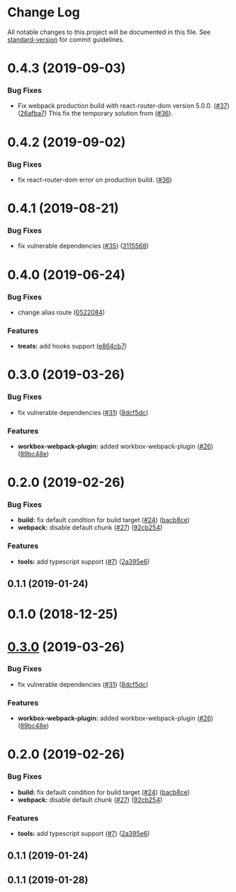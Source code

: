 # Change Log

All notable changes to this project will be documented in this file. See [standard-version](https://github.com/conventional-changelog/standard-version) for commit guidelines.

<a name="0.4.3"></a>
# 0.4.3 (2019-09-03)


### Bug Fixes

* Fix webpack production build with react-router-dom version 5.0.0. ([#37](https://github.com/tokopedia/treats/pull/37)) ([26afba7](https://github.com/tokopedia/treats/commit/26afba7)) This fix the temporary solution from ([#36](https://github.com/tokopedia/treats/pull/36)).



<a name="0.4.2"></a>
# 0.4.2 (2019-09-02)


### Bug Fixes

* fix react-router-dom error on production build. ([#36](https://github.com/tokopedia/treats/pull/36))



<a name="0.4.1"></a>
# 0.4.1 (2019-08-21)


### Bug Fixes

* fix vulnerable dependencies ([#35](https://github.com/tokopedia/treats/issues/35)) ([3115568](https://github.com/tokopedia/treats/commit/3115568))



<a name="0.4.0"></a>
# 0.4.0 (2019-06-24)


### Bug Fixes

* change alias route ([0522084](https://github.com/tokopedia/treats/commit/0522084))


### Features

* **treats:** add hooks support ([e864cb7](https://github.com/tokopedia/treats/commit/e864cb7))



<a name="0.3.0"></a>
# 0.3.0 (2019-03-26)


### Bug Fixes

* fix vulnerable dependencies ([#31](https://github.com/tokopedia/treats/issues/31)) ([8dcf5dc](https://github.com/tokopedia/treats/commit/8dcf5dc))


### Features

* **workbox-webpack-plugin:** added workbox-webpack-plugin ([#26](https://github.com/tokopedia/treats/issues/26)) ([89bc48e](https://github.com/tokopedia/treats/commit/89bc48e))



<a name="0.2.0"></a>
# 0.2.0 (2019-02-26)


### Bug Fixes

* **build:** fix default condition for build target ([#24](https://github.com/tokopedia/treats/issues/24)) ([bacb8ce](https://github.com/tokopedia/treats/commit/bacb8ce))
* **webpack:** disable default chunk ([#27](https://github.com/tokopedia/treats/issues/27)) ([92cb254](https://github.com/tokopedia/treats/commit/92cb254))


### Features

* **tools:** add typescript support ([#7](https://github.com/tokopedia/treats/issues/7)) ([2a395e6](https://github.com/tokopedia/treats/commit/2a395e6))



<a name="0.1.1"></a>
## 0.1.1 (2019-01-24)



<a name="0.1.0"></a>
# 0.1.0 (2018-12-25)



<a name="0.3.0"></a>
# [0.3.0](https://github.com/tokopedia/treats/compare/v0.2.0...v0.3.0) (2019-03-26)


### Bug Fixes

* fix vulnerable dependencies ([#31](https://github.com/tokopedia/treats/issues/31)) ([8dcf5dc](https://github.com/tokopedia/treats/commit/8dcf5dc))


### Features

* **workbox-webpack-plugin:** added workbox-webpack-plugin ([#26](https://github.com/tokopedia/treats/issues/26)) ([89bc48e](https://github.com/tokopedia/treats/commit/89bc48e))



<a name="0.2.0"></a>
# 0.2.0 (2019-02-26)


### Bug Fixes

* **build:** fix default condition for build target ([#24](https://github.com/tokopedia/treats/issues/24)) ([bacb8ce](https://github.com/tokopedia/treats/commit/bacb8ce))
* **webpack:** disable default chunk ([#27](https://github.com/tokopedia/treats/issues/27)) ([92cb254](https://github.com/tokopedia/treats/commit/92cb254))


### Features

* **tools:** add typescript support ([#7](https://github.com/tokopedia/treats/issues/7)) ([2a395e6](https://github.com/tokopedia/treats/commit/2a395e6))



<a name="0.1.1"></a>
## 0.1.1 (2019-01-24)



<a name="0.1.1"></a>
## 0.1.1 (2019-01-28)
